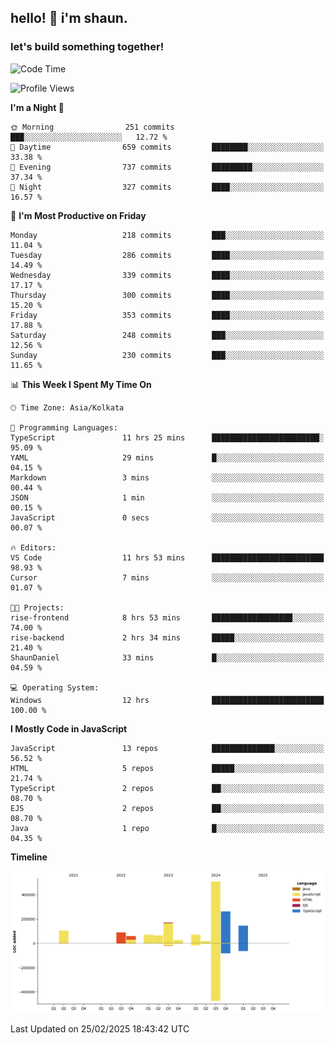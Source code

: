 ## hello! 👋 i'm shaun. 
### let's build something together!
<!--START_SECTION:waka-->
![Code Time](http://img.shields.io/badge/Code%20Time-12%20hrs%2016%20mins-blue)

![Profile Views](http://img.shields.io/badge/Profile%20Views-0-blue)

**I'm a Night 🦉** 

```text
🌞 Morning                251 commits         ███░░░░░░░░░░░░░░░░░░░░░░   12.72 % 
🌆 Daytime                659 commits         ████████░░░░░░░░░░░░░░░░░   33.38 % 
🌃 Evening                737 commits         █████████░░░░░░░░░░░░░░░░   37.34 % 
🌙 Night                  327 commits         ████░░░░░░░░░░░░░░░░░░░░░   16.57 % 
```
📅 **I'm Most Productive on Friday** 

```text
Monday                   218 commits         ███░░░░░░░░░░░░░░░░░░░░░░   11.04 % 
Tuesday                  286 commits         ████░░░░░░░░░░░░░░░░░░░░░   14.49 % 
Wednesday                339 commits         ████░░░░░░░░░░░░░░░░░░░░░   17.17 % 
Thursday                 300 commits         ████░░░░░░░░░░░░░░░░░░░░░   15.20 % 
Friday                   353 commits         ████░░░░░░░░░░░░░░░░░░░░░   17.88 % 
Saturday                 248 commits         ███░░░░░░░░░░░░░░░░░░░░░░   12.56 % 
Sunday                   230 commits         ███░░░░░░░░░░░░░░░░░░░░░░   11.65 % 
```


📊 **This Week I Spent My Time On** 

```text
🕑︎ Time Zone: Asia/Kolkata

💬 Programming Languages: 
TypeScript               11 hrs 25 mins      ████████████████████████░   95.09 % 
YAML                     29 mins             █░░░░░░░░░░░░░░░░░░░░░░░░   04.15 % 
Markdown                 3 mins              ░░░░░░░░░░░░░░░░░░░░░░░░░   00.44 % 
JSON                     1 min               ░░░░░░░░░░░░░░░░░░░░░░░░░   00.15 % 
JavaScript               0 secs              ░░░░░░░░░░░░░░░░░░░░░░░░░   00.07 % 

🔥 Editors: 
VS Code                  11 hrs 53 mins      █████████████████████████   98.93 % 
Cursor                   7 mins              ░░░░░░░░░░░░░░░░░░░░░░░░░   01.07 % 

🐱‍💻 Projects: 
rise-frontend            8 hrs 53 mins       ██████████████████░░░░░░░   74.00 % 
rise-backend             2 hrs 34 mins       █████░░░░░░░░░░░░░░░░░░░░   21.40 % 
ShaunDaniel              33 mins             █░░░░░░░░░░░░░░░░░░░░░░░░   04.59 % 

💻 Operating System: 
Windows                  12 hrs              █████████████████████████   100.00 % 
```

**I Mostly Code in JavaScript** 

```text
JavaScript               13 repos            ██████████████░░░░░░░░░░░   56.52 % 
HTML                     5 repos             █████░░░░░░░░░░░░░░░░░░░░   21.74 % 
TypeScript               2 repos             ██░░░░░░░░░░░░░░░░░░░░░░░   08.70 % 
EJS                      2 repos             ██░░░░░░░░░░░░░░░░░░░░░░░   08.70 % 
Java                     1 repo              █░░░░░░░░░░░░░░░░░░░░░░░░   04.35 % 
```



**Timeline**

![Lines of Code chart](https://raw.githubusercontent.com/ShaunDaniel/ShaunDaniel/main/assets/bar_graph.png)


 Last Updated on 25/02/2025 18:43:42 UTC
<!--END_SECTION:waka-->
